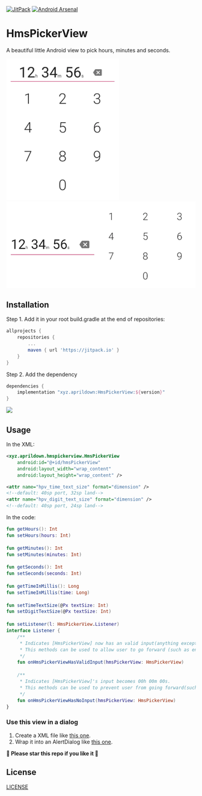 [![JitPack](https://jitpack.io/v/xyz.aprildown/HmsPickerView.svg)](https://jitpack.io/#xyz.aprildown/HmsPickerView)
[![Android Arsenal]( https://img.shields.io/badge/Android%20Arsenal-HmsPickerView-green.svg?style=flat )]( https://android-arsenal.com/details/1/7644 )

# HmsPickerView

A beautiful little Android view to pick hours, minutes and seconds.

<img src="images/port.webp" alt="Port" width="300px" />
<img src="images/land.webp" alt="Land" width="600px" />

## Installation

Step 1. Add it in your root build.gradle at the end of repositories:

```Groovy
allprojects {
    repositories {
        ...
        maven { url 'https://jitpack.io' }
    }
}
```

Step 2. Add the dependency

```Groovy
dependencies {
    implementation "xyz.aprildown:HmsPickerView:${version}"
}
```

[![](https://jitpack.io/v/xyz.aprildown/HmsPickerView.svg)](https://jitpack.io/#xyz.aprildown/HmsPickerView)

## Usage

In the XML:

```XML
<xyz.aprildown.hmspickerview.HmsPickerView
    android:id="@+id/hmsPickerView"
    android:layout_width="wrap_content"
    android:layout_height="wrap_content" />
```

```XML
<attr name="hpv_time_text_size" format="dimension" />
<!--default: 40sp port, 32sp land-->
<attr name="hpv_digit_text_size" format="dimension" />
<!--default: 40sp port, 24sp land-->
```

In the code:

```Kotlin
fun getHours(): Int
fun setHours(hours: Int)

fun getMinutes(): Int
fun setMinutes(minutes: Int)

fun getSeconds(): Int
fun setSeconds(seconds: Int)

fun getTimeInMillis(): Long
fun setTimeInMillis(time: Long)

fun setTimeTextSize(@Px textSize: Int)
fun setDigitTextSize(@Px textSize: Int)

fun setListener(l: HmsPickerView.Listener)
interface Listener {
    /**
     * Indicates [HmsPickerView] now has an valid input(anything except 00h 00m 00s).
     * This methods can be used to allow user to go forward (such as enabling "next" button).
     */
    fun onHmsPickerViewHasValidInput(hmsPickerView: HmsPickerView)

    /**
     * Indicates [HmsPickerView]'s input becomes 00h 00m 00s.
     * This methods can be used to prevent user from going forward(such as disabling "next" button).
     */
    fun onHmsPickerViewHasNoInput(hmsPickerView: HmsPickerView)
}
```

### Use this view in a dialog

1. Create a XML file like [this one](https://github.com/DeweyReed/HmsPickerView/blob/master/app/src/main/res/layout/layout_picker.xml#L1).
1. Wrap it into an AlertDialog like [this one](https://github.com/DeweyReed/HmsPickerView/blob/master/app/src/main/java/xyz/aprildown/hmspickerview/app/MainActivity.kt#L29).

**🦄 Please star this repo if you like it 🦄**

## License

[LICENSE](./LICENSE)
